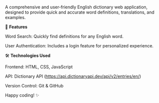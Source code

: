 A comprehensive and user-friendly English dictionary web application, designed to provide quick and accurate word definitions, translations, and examples.


🚀 **Features**

Word Search: Quickly find definitions for any English word.

User Authentication: Includes a login feature for personalized experience.



🛠️ **Technologies Used**

Frontend: HTML, CSS, JavaScript

API: Dictionary API (https://api.dictionaryapi.dev/api/v2/entries/en/<word>)

Version Control: Git & GitHub

Happy coding! ✨
